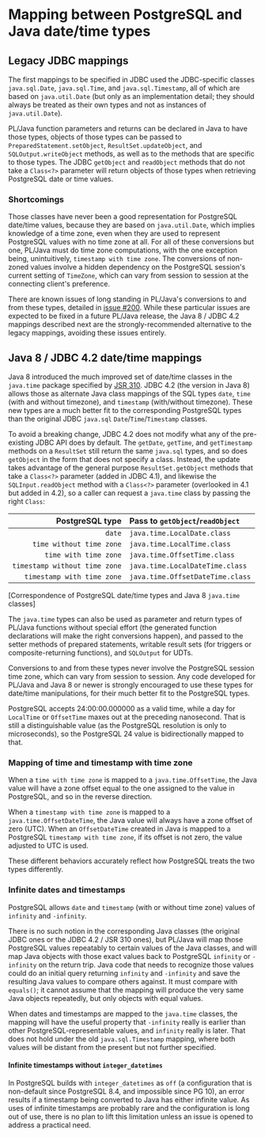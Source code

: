 # Mapping between PostgreSQL and Java date/time types

## Legacy JDBC mappings

The first mappings to be specified in JDBC used the JDBC-specific classes
`java.sql.Date`, `java.sql.Time`, and `java.sql.Timestamp`, all of which
are based on `java.util.Date` (but only as an implementation detail; they
should always be treated as their own types and not as instances of
`java.util.Date`).

PL/Java function parameters and returns can be declared in Java to have those
types, objects of those types can be passed to `PreparedStatement.setObject`,
`ResultSet.updateObject`, and `SQLOutput.writeObject` methods, as well as to
the methods that are specific to those types. The JDBC `getObject` and
`readObject` methods that do not take a `Class<?>` parameter will return
objects of those types when retrieving PostgreSQL date or time values.

### Shortcomings

Those classes have never been a good representation for PostgreSQL date/time
values, because they are based on `java.util.Date`, which implies knowledge of
a time zone, even when they are used to represent PostgreSQL values with no time
zone at all. For all of these conversions but one, PL/Java must do time zone
computations, with the one exception being, unintuitively, `timestamp with time
zone`. The conversions of non-zoned values involve a hidden dependency on the
PostgreSQL session's current setting of `TimeZone`, which can vary from session
to session at the connecting client's preference.

There are known issues of long standing in PL/Java's conversions to and from
these types, detailed in [issue #200][issue200]. While these particular issues
are expected to be fixed in a future PL/Java release, the Java 8 / JDBC 4.2
mappings described next are the strongly-recommended alternative to the legacy
mappings, avoiding these issues entirely.

[issue200]: https://github.com/tada/pljava/issues/200

## Java 8 / JDBC 4.2 date/time mappings

Java 8 introduced the much improved set of date/time classes in the `java.time`
package specified by [JSR 310][jsr310]. JDBC 4.2 (the version in Java 8)
allows those as alternate Java class mappings of the SQL types `date`,
`time` (with and without timezone), and `timestamp` (with/without timezone).
These new types are a much better fit to the corresponding PostgreSQL types than
the original JDBC `java.sql` `Date`/`Time`/`Timestamp` classes.

To avoid a breaking change, JDBC 4.2 does not modify what any of the
pre-existing JDBC API does by default. The `getDate`, `getTime`, and
`getTimestamp` methods on a `ResultSet` still return the same `java.sql` types,
and so does `getObject` in the form that does not specify a class. Instead, the
update takes advantage of the general purpose `ResultSet.getObject` methods that
take a `Class<?>` parameter (added in JDBC 4.1), and likewise the
`SQLInput.readObject` method with a `Class<?>` parameter (overlooked in 4.1 but
added in 4.2), so a caller can request a `java.time` class by passing the right
`Class`:

| PostgreSQL type | Pass to `getObject`/`readObject` |
|--:|:--|
|`date`|`java.time.LocalDate.class`|
|`time without time zone`|`java.time.LocalTime.class`|
|`time with time zone`|`java.time.OffsetTime.class`|
|`timestamp without time zone`|`java.time.LocalDateTime.class`|
|`timestamp with time zone`|`java.time.OffsetDateTime.class`|
[Correspondence of PostgreSQL date/time types and Java 8 `java.time` classes]

The `java.time` types can also be used as parameter and return types of PL/Java
functions without special effort (the generated function declarations will make
the right conversions happen), and passed to the setter methods of prepared
statements, writable result sets (for triggers or composite-returning
functions), and `SQLOutput` for UDTs.

Conversions to and from these types never involve the PostgreSQL session time
zone, which can vary from session to session. Any code developed for PL/Java
and Java 8 or newer is strongly encouraged to use these types for date/time
manipulations, for their much better fit to the PostgreSQL types.

PostgreSQL accepts 24:00:00.000000 as a valid time, while a day for
`LocalTime` or `OffsetTime` maxes out at the preceding nanosecond. That is
still a distinguishable value (as the PostgreSQL resolution is only to
microseconds), so the PostgreSQL 24 value is bidirectionally mapped to that.

### Mapping of time and timestamp with time zone

When a `time with time zone` is mapped to a `java.time.OffsetTime`, the Java
value will have a zone offset equal to the one assigned to the value in
PostgreSQL, and so in the reverse direction.

When a `timestamp with time zone` is mapped to a `java.time.OffsetDateTime`,
the Java value will always have a zone offset of zero (UTC). When an
`OffsetDateTime` created in Java is mapped to a PostgreSQL
`timestamp with time zone`, if its offset is not zero, the value adjusted to UTC
is used.

These different behaviors accurately reflect how PostgreSQL treats
the two types differently.

### Infinite dates and timestamps

PostgreSQL allows `date` and `timestamp` (with or without time zone) values of
`infinity` and `-infinity`.

There is no such notion in the corresponding Java classes (the original JDBC
ones or the JDBC 4.2 / JSR 310 ones), but PL/Java will map those PostgreSQL
values repeatably to certain values of the Java classes, and will map Java
objects with those exact values back to PostgreSQL `infinity` or `-infinity`
on the return trip. Java code that needs to recognize those values could do
an initial query returning `infinity` and `-infinity` and save the resulting
Java values to compare others against. It must compare with `equals()`; it
cannot assume that the mapping will produce the very same Java objects
repeatedly, but only objects with equal values.

When dates and timestamps are mapped to the `java.time` classes,
the mapping will have
the useful property that `-infinity` really is earlier than other
PostgreSQL-representable values, and `infinity` really is later. That does not
hold under the old `java.sql.Timestamp` mapping, where both values will be
distant from the present but not further specified.

#### Infinite timestamps without `integer_datetimes`

In PostgreSQL builds with `integer_datetimes` as `off` (a configuration that is
non-default since PostgreSQL 8.4, and impossible since PG 10), an error results
if a timestamp being converted to Java has either infinite value. As uses of
infinite timestamps are probably rare and the configuration is long out of use,
there is no plan to lift this limitation unless an issue is opened to address a
practical need.

[jsr310]: https://www.threeten.org/
